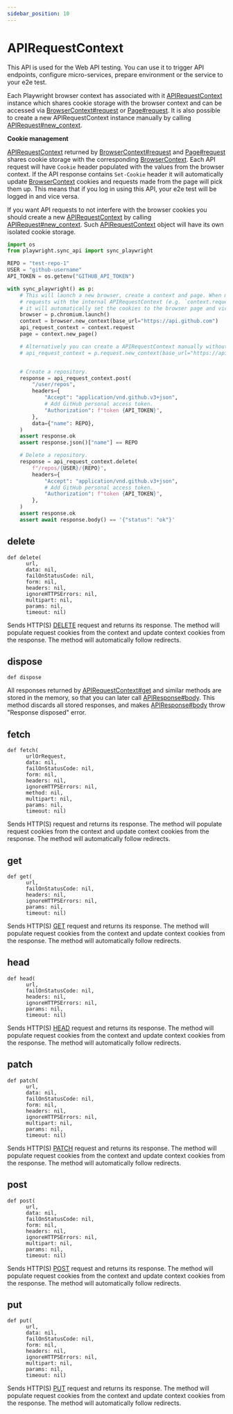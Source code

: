 ```yaml
---
sidebar_position: 10
---
```


# APIRequestContext

This API is used for the Web API testing. You can use it to trigger API endpoints, configure micro-services, prepare
environment or the service to your e2e test.

Each Playwright browser context has associated with it [APIRequestContext](./api_request_context) instance which shares cookie storage with the
browser context and can be accessed via [BrowserContext#request](./browser_context#request) or [Page#request](./page#request). It is also
possible to create a new APIRequestContext instance manually by calling [APIRequest#new_context](./api_request#new_context).

**Cookie management**

[APIRequestContext](./api_request_context) returned by [BrowserContext#request](./browser_context#request) and [Page#request](./page#request) shares cookie
storage with the corresponding [BrowserContext](./browser_context). Each API request will have `Cookie` header populated with the values
from the browser context. If the API response contains `Set-Cookie` header it will automatically update [BrowserContext](./browser_context)
cookies and requests made from the page will pick them up. This means that if you log in using this API, your e2e test
will be logged in and vice versa.

If you want API requests to not interfere with the browser cookies you should create a new [APIRequestContext](./api_request_context) by
calling [APIRequest#new_context](./api_request#new_context). Such [APIRequestContext](./api_request_context) object will have its own isolated cookie storage.

```python sync title=example_8b05a1e391492122df853bef56d8d3680ea0911e5ff2afd7e442ce0b1a3a4e10.py
import os
from playwright.sync_api import sync_playwright

REPO = "test-repo-1"
USER = "github-username"
API_TOKEN = os.getenv("GITHUB_API_TOKEN")

with sync_playwright() as p:
    # This will launch a new browser, create a context and page. When making HTTP
    # requests with the internal APIRequestContext (e.g. `context.request` or `page.request`)
    # it will automatically set the cookies to the browser page and vice versa.
    browser = p.chromium.launch()
    context = browser.new_context(base_url="https://api.github.com")
    api_request_context = context.request
    page = context.new_page()

    # Alternatively you can create a APIRequestContext manually without having a browser context attached:
    # api_request_context = p.request.new_context(base_url="https://api.github.com")


    # Create a repository.
    response = api_request_context.post(
        "/user/repos",
        headers={
            "Accept": "application/vnd.github.v3+json",
            # Add GitHub personal access token.
            "Authorization": f"token {API_TOKEN}",
        },
        data={"name": REPO},
    )
    assert response.ok
    assert response.json()["name"] == REPO

    # Delete a repository.
    response = api_request_context.delete(
        f"/repos/{USER}/{REPO}",
        headers={
            "Accept": "application/vnd.github.v3+json",
            # Add GitHub personal access token.
            "Authorization": f"token {API_TOKEN}",
        },
    )
    assert response.ok
    assert await response.body() == '{"status": "ok"}'

```


## delete

```
def delete(
      url,
      data: nil,
      failOnStatusCode: nil,
      form: nil,
      headers: nil,
      ignoreHTTPSErrors: nil,
      multipart: nil,
      params: nil,
      timeout: nil)
```

Sends HTTP(S) [DELETE](https://developer.mozilla.org/en-US/docs/Web/HTTP/Methods/DELETE) request and returns its
response. The method will populate request cookies from the context and update context cookies from the response. The
method will automatically follow redirects.

## dispose

```
def dispose
```

All responses returned by [APIRequestContext#get](./api_request_context#get) and similar methods are stored in the memory, so that you
can later call [APIResponse#body](./api_response#body). This method discards all stored responses, and makes
[APIResponse#body](./api_response#body) throw "Response disposed" error.

## fetch

```
def fetch(
      urlOrRequest,
      data: nil,
      failOnStatusCode: nil,
      form: nil,
      headers: nil,
      ignoreHTTPSErrors: nil,
      method: nil,
      multipart: nil,
      params: nil,
      timeout: nil)
```

Sends HTTP(S) request and returns its response. The method will populate request cookies from the context and update
context cookies from the response. The method will automatically follow redirects.

## get

```
def get(
      url,
      failOnStatusCode: nil,
      headers: nil,
      ignoreHTTPSErrors: nil,
      params: nil,
      timeout: nil)
```

Sends HTTP(S) [GET](https://developer.mozilla.org/en-US/docs/Web/HTTP/Methods/GET) request and returns its response. The
method will populate request cookies from the context and update context cookies from the response. The method will
automatically follow redirects.

## head

```
def head(
      url,
      failOnStatusCode: nil,
      headers: nil,
      ignoreHTTPSErrors: nil,
      params: nil,
      timeout: nil)
```

Sends HTTP(S) [HEAD](https://developer.mozilla.org/en-US/docs/Web/HTTP/Methods/HEAD) request and returns its response.
The method will populate request cookies from the context and update context cookies from the response. The method will
automatically follow redirects.

## patch

```
def patch(
      url,
      data: nil,
      failOnStatusCode: nil,
      form: nil,
      headers: nil,
      ignoreHTTPSErrors: nil,
      multipart: nil,
      params: nil,
      timeout: nil)
```

Sends HTTP(S) [PATCH](https://developer.mozilla.org/en-US/docs/Web/HTTP/Methods/PATCH) request and returns its response.
The method will populate request cookies from the context and update context cookies from the response. The method will
automatically follow redirects.

## post

```
def post(
      url,
      data: nil,
      failOnStatusCode: nil,
      form: nil,
      headers: nil,
      ignoreHTTPSErrors: nil,
      multipart: nil,
      params: nil,
      timeout: nil)
```

Sends HTTP(S) [POST](https://developer.mozilla.org/en-US/docs/Web/HTTP/Methods/POST) request and returns its response.
The method will populate request cookies from the context and update context cookies from the response. The method will
automatically follow redirects.

## put

```
def put(
      url,
      data: nil,
      failOnStatusCode: nil,
      form: nil,
      headers: nil,
      ignoreHTTPSErrors: nil,
      multipart: nil,
      params: nil,
      timeout: nil)
```

Sends HTTP(S) [PUT](https://developer.mozilla.org/en-US/docs/Web/HTTP/Methods/PUT) request and returns its response. The
method will populate request cookies from the context and update context cookies from the response. The method will
automatically follow redirects.
